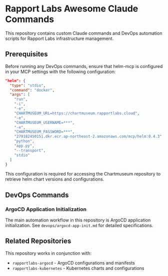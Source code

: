 # Rapport Labs Awesome Claude Commands

This repository contains custom Claude commands and DevOps automation scripts for Rapport Labs infrastructure management.

## Prerequisites

Before running any DevOps commands, ensure that helm-mcp is configured in your MCP settings with the following configuration:

```json
"helm": {
  "type": "stdio",
  "command": "docker",
  "args": [
    "run",
    "-i",
    "-e",
    "CHARTMUSEUM_URL=https://chartmuseum.rapportlabs.cloud",
    "-e",
    "CHARTMUSEUM_USERNAME=***",
    "-e",
    "CHARTMUSEUM_PASSWORD=***",
    "279182450151.dkr.ecr.ap-northeast-2.amazonaws.com/mcp/helm:0.4.3",
    "python",
    "app.py",
    "--transport",
    "stdio"
  ]
}
```

This configuration is required for accessing the Chartmuseum repository to retrieve helm chart versions and configurations.

## DevOps Commands

### ArgoCD Application Initialization

The main automation workflow in this repository is ArgoCD application initialization. See `devops/argocd-app-init.md` for detailed specifications.

## Related Repositories

This repository works in conjunction with:
- `rapportlabs-argocd` - ArgoCD configurations and manifests
- `rapportlabs-kubernetes` - Kubernetes charts and configurations